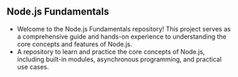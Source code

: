 ## Node.js Fundamentals
- Welcome to the Node.js Fundamentals repository! This project serves as a comprehensive guide and hands-on experience to understanding the core concepts and features of Node.js.
- A repository to learn and practice the core concepts of Node.js, including built-in modules, asynchronous programming, and practical use cases.

